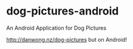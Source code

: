 # dog-pictures-android
An Android Application for Dog Pictures

http://danwong.nz/dog-pictures but on Android!
